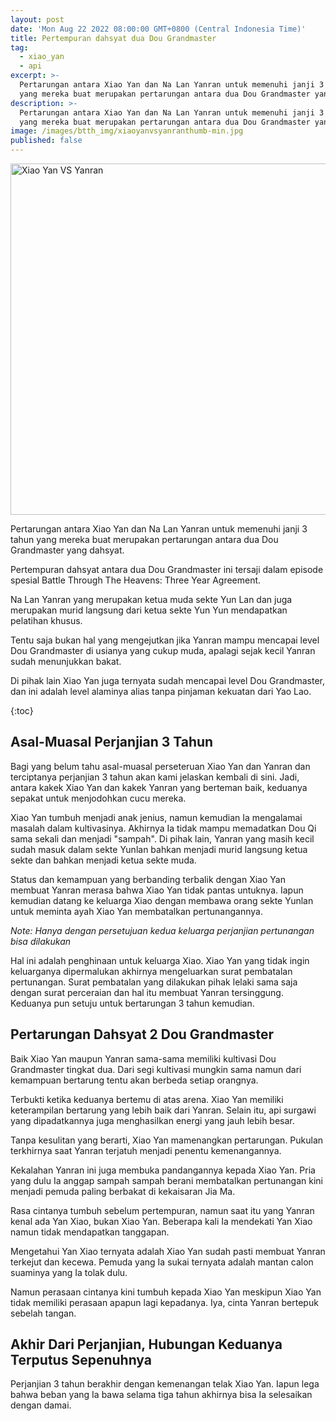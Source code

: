 ```yaml
---
layout: post
date: 'Mon Aug 22 2022 08:00:00 GMT+0800 (Central Indonesia Time)'
title: Pertempuran dahsyat dua Dou Grandmaster
tag:
  - xiao_yan
  - api
excerpt: >-
  Pertarungan antara Xiao Yan dan Na Lan Yanran untuk memenuhi janji 3 tahun
  yang mereka buat merupakan pertarungan antara dua Dou Grandmaster yang dahsyat
description: >-
  Pertarungan antara Xiao Yan dan Na Lan Yanran untuk memenuhi janji 3 tahun
  yang mereka buat merupakan pertarungan antara dua Dou Grandmaster yang dahsyat
image: /images/btth_img/xiaoyanvsyanranthumb-min.jpg
published: false
---
```


<img alt="Xiao Yan VS Yanran" src="/images/btth_img/xiaoyanvsyanran-min.jpg" width="1000" height="562"/>

Pertarungan antara Xiao Yan dan Na Lan Yanran untuk memenuhi janji 3 tahun yang mereka buat merupakan pertarungan antara dua Dou Grandmaster yang dahsyat.

Pertempuran dahsyat antara dua Dou Grandmaster ini tersaji dalam episode spesial Battle Through The Heavens: Three Year Agreement.

Na Lan Yanran yang merupakan ketua muda sekte Yun Lan dan juga merupakan murid langsung dari ketua sekte Yun Yun mendapatkan pelatihan khusus.

Tentu saja bukan hal yang mengejutkan jika Yanran mampu mencapai level Dou Grandmaster di usianya yang cukup muda, apalagi sejak kecil Yanran sudah menunjukkan bakat.

Di pihak lain Xiao Yan juga ternyata sudah mencapai level Dou Grandmaster, dan ini adalah level alaminya alias tanpa pinjaman kekuatan dari Yao Lao.

{:toc}

## Asal-Muasal Perjanjian 3 Tahun

Bagi yang belum tahu asal-muasal perseteruan Xiao Yan dan Yanran dan terciptanya perjanjian 3 tahun akan kami jelaskan kembali di sini. Jadi, antara kakek Xiao Yan dan kakek Yanran yang berteman baik, keduanya sepakat untuk menjodohkan cucu mereka.

Xiao Yan tumbuh menjadi anak jenius, namun kemudian Ia mengalamai masalah dalam kultivasinya. Akhirnya Ia tidak mampu memadatkan Dou Qi sama sekali dan menjadi "sampah". Di pihak lain, Yanran yang masih kecil sudah masuk dalam sekte Yunlan bahkan menjadi murid langsung ketua sekte dan bahkan menjadi ketua sekte muda.

Status dan kemampuan yang berbanding terbalik dengan Xiao Yan membuat Yanran merasa bahwa Xiao Yan tidak pantas untuknya. Iapun kemudian datang ke keluarga Xiao dengan membawa orang sekte Yunlan untuk meminta ayah Xiao Yan membatalkan pertunangannya.

_Note: Hanya dengan persetujuan kedua keluarga perjanjian pertunangan bisa dilakukan_

Hal ini adalah penghinaan untuk keluarga Xiao. Xiao Yan yang tidak ingin keluarganya dipermalukan akhirnya mengeluarkan surat pembatalan pertunangan. Surat pembatalan yang dilakukan pihak lelaki sama saja dengan surat perceraian dan hal itu membuat Yanran tersinggung. Keduanya pun setuju untuk bertarungan 3 tahun kemudian.

## Pertarungan Dahsyat 2 Dou Grandmaster

Baik Xiao Yan maupun Yanran sama-sama memiliki kultivasi Dou Grandmaster tingkat dua. Dari segi kultivasi mungkin sama namun dari kemampuan bertarung tentu akan berbeda setiap orangnya.

Terbukti ketika keduanya bertemu di atas arena. Xiao Yan memiliki keterampilan bertarung yang lebih baik dari Yanran. Selain itu, api surgawi yang dipadatkannya juga menghasilkan energi yang jauh lebih besar.

Tanpa kesulitan yang berarti, Xiao Yan mamenangkan pertarungan. Pukulan terkhirnya saat Yanran terjatuh menjadi penentu kemenangannya.

Kekalahan Yanran ini juga membuka pandangannya kepada Xiao Yan. Pria yang dulu Ia anggap sampah sampah berani membatalkan pertunangan kini menjadi pemuda paling berbakat di kekaisaran Jia Ma.

Rasa cintanya tumbuh sebelum pertempuran, namun saat itu yang Yanran kenal ada Yan Xiao, bukan Xiao Yan. Beberapa kali Ia mendekati Yan Xiao namun tidak mendapatkan tanggapan.

Mengetahui Yan Xiao ternyata adalah Xiao Yan sudah pasti membuat Yanran terkejut dan kecewa. Pemuda yang Ia sukai ternyata adalah mantan calon suaminya yang Ia tolak dulu.

Namun perasaan cintanya kini tumbuh kepada Xiao Yan meskipun Xiao Yan tidak memiliki perasaan apapun lagi kepadanya. Iya, cinta Yanran bertepuk sebelah tangan.

## Akhir Dari Perjanjian, Hubungan Keduanya Terputus Sepenuhnya

Perjanjian 3 tahun berakhir dengan kemenangan telak Xiao Yan. Iapun lega bahwa beban yang Ia bawa selama tiga tahun akhirnya bisa Ia selesaikan dengan damai.
